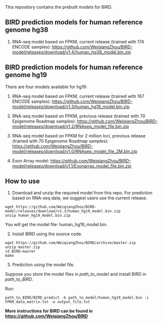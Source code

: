 This repository contains the prebuilt models for BIRD.

## BIRD prediction models for human reference genome hg38

1. RNA-seq model based on FPKM, current release (trained with 174 ENCODE samples):
https://github.com/WeiqiangZhou/BIRD-model/releases/download/v1.4/human_hg38_model.bin.zip

## BIRD prediction models for human reference genome hg19

There are four models available for hg19:
1. RNA-seq model based on FPKM, current release (trained with 167 ENCODE samples):
https://github.com/WeiqiangZhou/BIRD-model/releases/download/v1.3/human_hg19_model.bin.zip

2. RNA-seq model based on FPKM, previous release (trained with 70 Epigenome Roadmap samples): 
https://github.com/WeiqiangZhou/BIRD-model/releases/download/v1.2/RNAseq_model_file.bin.zip

3. RNA-seq model based on FPKM for 2 million loci, previous release (trained with 70 Epigenome Roadmap samples): 
https://github.com/WeiqiangZhou/BIRD-model/releases/download/v1.0/RNAseq_model_file_2M.bin.zip

4. Exon Array model:
https://github.com/WeiqiangZhou/BIRD-model/releases/download/v1.1/Exonarray_model_file.bin.zip

## How to use
1. Download and unzip the required model from this repo. For prediction based on RNA-seq data, we suggest users use the current release.
```
wget https://github.com/WeiqiangZhou/BIRD-model/releases/download/v1.3/human_hg19_model.bin.zip
unzip human_hg19_model.bin.zip
```
You will get the model file: human_hg19_model.bin.

2. Install BIRD using the source code.
```
wget https://github.com/WeiqiangZhou/BIRD/archive/master.zip
unzip master.zip
cd BIRD-master
make
```

3. Prediction using the model file.

Suppose you store the model files in _path_to_model_ and install BIRD in _path_to_BIRD_.

Run:
```
path_to_BIRD/BIRD_predict -b path_to_model/human_hg19_model.bin -i FPKM_data_matrix.txt -o output_file.txt
```

**More instructions for BIRD can be found in https://github.com/WeiqiangZhou/BIRD**

